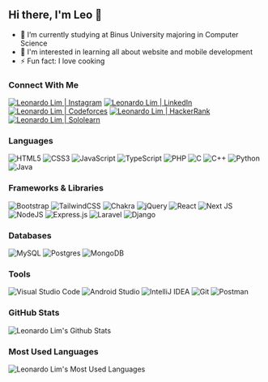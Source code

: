## Hi there, I'm Leo 👋

- 🔭 I’m currently studying at Binus University majoring in Computer Science
- 🌱 I'm interested in learning all about website and mobile development
- ⚡ Fun fact: I love cooking

### Connect With Me
<a href="https://www.instagram.com/leonardolim78"><img src="https://img.shields.io/badge/Instagram-E4405F?style=for-the-badge&logo=instagram&logoColor=white" alt="Leonardo Lim | Instagram"></a>
<a href="https://www.linkedin.com/in/leonardo-lim"><img src="https://img.shields.io/badge/LinkedIn-0077B5?style=for-the-badge&logo=linkedin&logoColor=white" alt="Leonardo Lim | LinkedIn"></a>
<a href="https://www.codeforces.com/profile/leonardolim78"><img src="https://img.shields.io/badge/Codeforces-445f9d?style=for-the-badge&logo=Codeforces&logoColor=white" alt="Leonardo Lim | Codeforces"></a>
<a href="https://www.hackerrank.com/leonardolim"><img src="https://img.shields.io/badge/-Hackerrank-2EC866?style=for-the-badge&logo=HackerRank&logoColor=white" alt="Leonardo Lim | HackerRank"></a>
<a href="https://www.sololearn.com/profile/18514103"><img src="https://img.shields.io/badge/-Sololearn-3a464b?style=for-the-badge&logo=Sololearn&logoColor=white" alt="Leonardo Lim | Sololearn"></a>
<br>

### Languages
![HTML5](https://img.shields.io/badge/html5-%23E34F26.svg?style=for-the-badge&logo=html5&logoColor=white)
![CSS3](https://img.shields.io/badge/css3-%231572B6.svg?style=for-the-badge&logo=css3&logoColor=white)
![JavaScript](https://img.shields.io/badge/javascript-%23323330.svg?style=for-the-badge&logo=javascript&logoColor=%23F7DF1E)
![TypeScript](https://img.shields.io/badge/typescript-%23007ACC.svg?style=for-the-badge&logo=typescript&logoColor=white)
![PHP](https://img.shields.io/badge/php-%23777BB4.svg?style=for-the-badge&logo=php&logoColor=white)
![C](https://img.shields.io/badge/c-%2300599C.svg?style=for-the-badge&logo=c&logoColor=white)
![C++](https://img.shields.io/badge/c++-%2300599C.svg?style=for-the-badge&logo=c%2B%2B&logoColor=white)
![Python](https://img.shields.io/badge/python-3670A0?style=for-the-badge&logo=python&logoColor=ffdd54)
![Java](https://img.shields.io/badge/java-%23ED8B00.svg?style=for-the-badge&logo=java&logoColor=white)

### Frameworks & Libraries
![Bootstrap](https://img.shields.io/badge/bootstrap-%23563D7C.svg?style=for-the-badge&logo=bootstrap&logoColor=white)
![TailwindCSS](https://img.shields.io/badge/tailwindcss-%2338B2AC.svg?style=for-the-badge&logo=tailwind-css&logoColor=white)
![Chakra](https://img.shields.io/badge/chakra-%234ED1C5.svg?style=for-the-badge&logo=chakraui&logoColor=white)
![jQuery](https://img.shields.io/badge/jquery-%230769AD.svg?style=for-the-badge&logo=jquery&logoColor=white)
![React](https://img.shields.io/badge/react-%2320232a.svg?style=for-the-badge&logo=react&logoColor=%2361DAFB)
![Next JS](https://img.shields.io/badge/Next-black?style=for-the-badge&logo=next.js&logoColor=white)
![NodeJS](https://img.shields.io/badge/node.js-6DA55F?style=for-the-badge&logo=node.js&logoColor=white)
![Express.js](https://img.shields.io/badge/express.js-%23404d59.svg?style=for-the-badge&logo=express&logoColor=%2361DAFB)
![Laravel](https://img.shields.io/badge/laravel-%23FF2D20.svg?style=for-the-badge&logo=laravel&logoColor=white)
![Django](https://img.shields.io/badge/django-%23092E20.svg?style=for-the-badge&logo=django&logoColor=white)

### Databases
![MySQL](https://img.shields.io/badge/mysql-%2300f.svg?style=for-the-badge&logo=mysql&logoColor=white)
![Postgres](https://img.shields.io/badge/postgres-%23316192.svg?style=for-the-badge&logo=postgresql&logoColor=white)
![MongoDB](https://img.shields.io/badge/MongoDB-%234ea94b.svg?style=for-the-badge&logo=mongodb&logoColor=white)

### Tools
![Visual Studio Code](https://img.shields.io/badge/Visual%20Studio%20Code-0078d7.svg?style=for-the-badge&logo=visual-studio-code&logoColor=white)
![Android Studio](https://img.shields.io/badge/Android%20Studio-3DDC84.svg?style=for-the-badge&logo=android-studio&logoColor=white)
![IntelliJ IDEA](https://img.shields.io/badge/IntelliJ%20IDEA-000000.svg?style=for-the-badge&logo=intellij-idea&logoColor=white)
![Git](https://img.shields.io/badge/git-%23F05033.svg?style=for-the-badge&logo=git&logoColor=white)
![Postman](https://img.shields.io/badge/Postman-FF6C37?style=for-the-badge&logo=postman&logoColor=white)

### GitHub Stats
<img src="https://github-readme-stats.vercel.app/api?username=leonardo-lim&theme=merko&show_icons=true&hide_border=true" alt="Leonardo Lim's Github Stats">

### Most Used Languages
<img src="https://github-readme-stats.vercel.app/api/top-langs/?username=leonardo-lim&theme=merko&layout=compact&hide_border=true" alt="Leonardo Lim's Most Used Languages">
